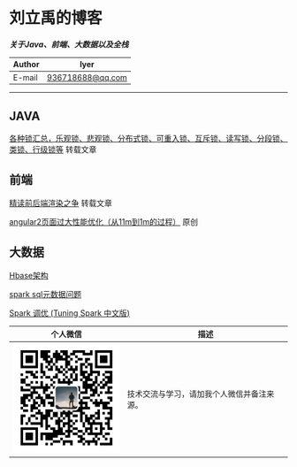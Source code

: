 
# 刘立禹的博客
***关于Java、前端、大数据以及全栈***

|Author|lyer|
|---|---
|E-mail|936718688@qq.com


---

## JAVA

[各种锁汇总，乐观锁、悲观锁、分布式锁、可重入锁、互斥锁、读写锁、分段锁、类锁、行级锁等](https://github.com/aalansehaiyang/Lock-Learning) 转载文章

## 前端

[精读前后端渲染之争](https://github.com/camsong/blog/issues/8#issue-221940928) 转载文章

[angular2页面过大性能优化（从11m到1m的过程）](https://github.com/pengyancheng/blog/wiki/angular2%E9%A1%B5%E9%9D%A2%E8%BF%87%E5%A4%A7%E6%80%A7%E8%83%BD%E4%BC%98%E5%8C%96%EF%BC%88%E4%BB%8E11m%E5%88%B01m%E7%9A%84%E8%BF%87%E7%A8%8B%EF%BC%89) 原创


## 大数据

[Hbase架构](https://github.com/pengyancheng/blog/issues/1)

[spark sql元数据问题](https://github.com/pengyancheng/blog/issues/2)

[Spark 调优  (Tuning Spark 中文版)](https://github.com/pengyancheng/blog/issues/3)

| 个人微信 | 描述 |
| ---- | ---- |
|<img src="https://github.com/lyer-liu/lyer-liu.github.io/blob/master/img/微信图片_20190922133829.jpg?watermark/2/text/aHR0cHM6Ly9ibG9nLmNzZG4ubmV0L2xvdmVjaHJpczAw/font/5a6L5L2T/fontsize/400/fill/I0JBQkFCMA==/dissolve/70" alt="Sample" width="200" height="200"> | 技术交流与学习，请加我个人微信并备注来源。|


